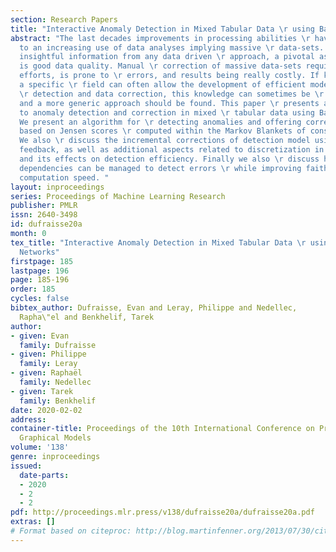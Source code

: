 ```yaml
---
section: Research Papers
title: "Interactive Anomaly Detection in Mixed Tabular Data \r using Bayesian Networks"
abstract: "The last decades improvements in processing abilities \r have quickly led
  to an increasing use of data analyses implying massive \r data-sets. To retrieve
  insightful information from any data driven \r approach, a pivotal aspect to ensure
  is good data quality. Manual \r correction of massive data-sets requires tremendous
  efforts, is prone to \r errors, and results being really costly. If knowledge in
  a specific \r field can often allow the development of efficient models for anomaly
  \r detection and data correction, this knowledge can sometimes be \r unavailable
  and a more generic approach should be found. This paper \r presents a novel approach
  to anomaly detection and correction in mixed \r tabular data using Bayesian Networks.
  We present an algorithm for \r detecting anomalies and offering correction hints
  based on Jensen scores \r computed within the Markov Blankets of considered variables.
  We also \r discuss the incremental corrections of detection model using user’s \r
  feedback, as well as additional aspects related to discretization in \r mixed data
  and its effects on detection efficiency. Finally we also \r discuss how functional
  dependencies can be managed to detect errors \r while improving faithfulness and
  computation speed. "
layout: inproceedings
series: Proceedings of Machine Learning Research
publisher: PMLR
issn: 2640-3498
id: dufraisse20a
month: 0
tex_title: "Interactive Anomaly Detection in Mixed Tabular Data \r using Bayesian
  Networks"
firstpage: 185
lastpage: 196
page: 185-196
order: 185
cycles: false
bibtex_author: Dufraisse, Evan and Leray, Philippe and Nedellec, 
  Rapha\"el and Benkhelif, Tarek
author:
- given: Evan
  family: Dufraisse
- given: Philippe
  family: Leray
- given: Raphaël
  family: Nedellec
- given: Tarek
  family: Benkhelif
date: 2020-02-02
address: 
container-title: Proceedings of the 10th International Conference on Probabilistic
  Graphical Models
volume: '138'
genre: inproceedings
issued:
  date-parts:
  - 2020
  - 2
  - 2
pdf: http://proceedings.mlr.press/v138/dufraisse20a/dufraisse20a.pdf
extras: []
# Format based on citeproc: http://blog.martinfenner.org/2013/07/30/citeproc-yaml-for-bibliographies/
---
```

